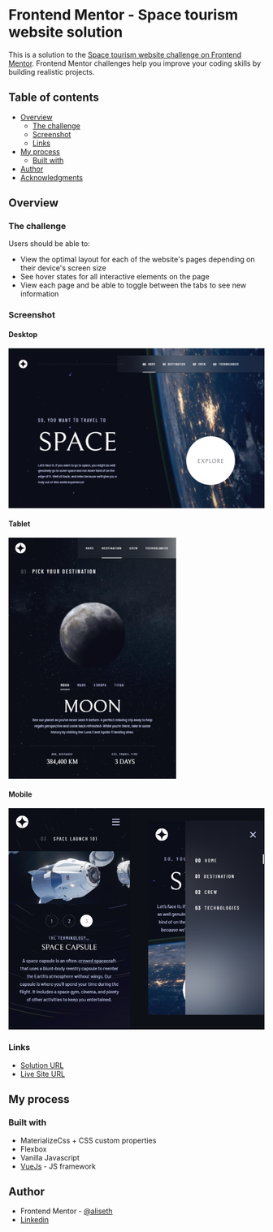 # Frontend Mentor - Space tourism website solution

This is a solution to the [Space tourism website challenge on Frontend Mentor](https://www.frontendmentor.io/challenges/space-tourism-multipage-website-gRWj1URZ3). Frontend Mentor challenges help you improve your coding skills by building realistic projects. 

## Table of contents

- [Overview](#overview)
  - [The challenge](#the-challenge)
  - [Screenshot](#screenshot)
  - [Links](#links)
- [My process](#my-process)
  - [Built with](#built-with)
- [Author](#author)
- [Acknowledgments](#acknowledgments)

## Overview

### The challenge

Users should be able to:

- View the optimal layout for each of the website's pages depending on their device's screen size
- See hover states for all interactive elements on the page
- View each page and be able to toggle between the tabs to see new information

### Screenshot
#### Desktop  
![Desktop version](./desktop-preview.png)

#### Tablet  
![Tablet version](./tablet-preview.png)

#### Mobile  
![Mobile version](./mobile-preview.png)

### Links

- [Solution URL](https://www.frontendmentor.io/solutions/space-tourism-website-with-vuejs-TDX-JnQu9)
- [Live Site URL](https://charlottesaidi.github.io/space-travel)

## My process

### Built with

- MaterializeCss + CSS custom properties
- Flexbox
- Vanilla Javascript
- [VueJs](https://vuejs.org/) - JS framework

## Author

- Frontend Mentor - [@aliseth](https://www.frontendmentor.io/profile/charlottesaidi)
- [Linkedin](https://www.linkedin.com/in/charlotte-saidi/)
